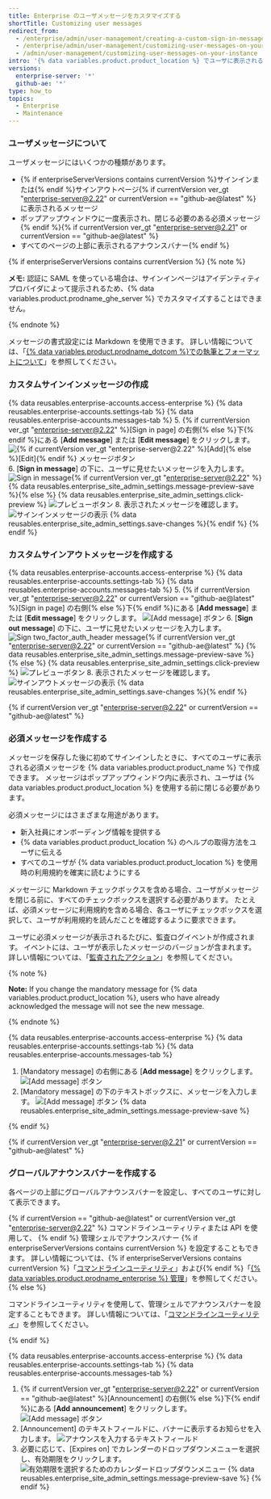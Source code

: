 ```yaml
---
title: Enterprise のユーザメッセージをカスタマイズする
shortTitle: Customizing user messages
redirect_from:
  - /enterprise/admin/user-management/creating-a-custom-sign-in-message/
  - /enterprise/admin/user-management/customizing-user-messages-on-your-instance
  - /admin/user-management/customizing-user-messages-on-your-instance
intro: '{% data variables.product.product_location %} でユーザに表示されるカスタムメッセージを作成できます。'
versions:
  enterprise-server: '*'
  github-ae: '*'
type: how_to
topics:
  - Enterprise
  - Maintenance
---
```


### ユーザメッセージについて

ユーザメッセージにはいくつかの種類があります。
- {% if enterpriseServerVersions contains currentVersion %}サインインまたは{% endif %}サインアウトページ{% if currentVersion ver_gt "enterprise-server@2.22" or currentVersion == "github-ae@latest" %}に表示されるメッセージ
- ポップアップウィンドウに一度表示され、閉じる必要のある必須メッセージ{% endif %}{% if currentVersion ver_gt "enterprise-server@2.21" or currentVersion == "github-ae@latest" %}
- すべてのページの上部に表示されるアナウンスバナー{% endif %}

{% if enterpriseServerVersions contains currentVersion %}
{% note %}

**メモ:** 認証に SAML を使っている場合は、サインインページはアイデンティティプロバイダによって提示されるため、{% data variables.product.prodname_ghe_server %} でカスタマイズすることはできません。

{% endnote %}

メッセージの書式設定には Markdown を使用できます。 詳しい情報については、「[{% data variables.product.prodname_dotcom %}での執筆とフォーマットについて](/articles/about-writing-and-formatting-on-github/)」を参照してください。

### カスタムサインインメッセージの作成

{% data reusables.enterprise-accounts.access-enterprise %}
{% data reusables.enterprise-accounts.settings-tab %}
{% data reusables.enterprise-accounts.messages-tab %}
5. {% if currentVersion ver_gt "enterprise-server@2.22" %}[Sign in page] の右側{% else %}下{% endif %}にある [**Add message**] または [**Edit message**] をクリックします。 ![{% if currentVersion ver_gt "enterprise-server@2.22" %}[Add]{% else %}[Edit]{% endif %} メッセージボタン](/assets/images/enterprise/site-admin-settings/edit-message.png)
6. [**Sign in message**] の下に、ユーザに見せたいメッセージを入力します。 ![Sign in message](/assets/images/enterprise/site-admin-settings/sign-in-message.png){% if currentVersion ver_gt "enterprise-server@2.22" %}
{% data reusables.enterprise_site_admin_settings.message-preview-save %}{% else %}
{% data reusables.enterprise_site_admin_settings.click-preview %}
  ![プレビューボタン](/assets/images/enterprise/site-admin-settings/sign-in-message-preview-button.png)
8. 表示されたメッセージを確認します。 ![サインインメッセージの表示](/assets/images/enterprise/site-admin-settings/sign-in-message-rendered.png)
{% data reusables.enterprise_site_admin_settings.save-changes %}{% endif %}
{% endif %}

### カスタムサインアウトメッセージを作成する

{% data reusables.enterprise-accounts.access-enterprise %}
{% data reusables.enterprise-accounts.settings-tab %}
{% data reusables.enterprise-accounts.messages-tab %}
5. {% if currentVersion ver_gt "enterprise-server@2.22" or currentVersion == "github-ae@latest" %}[Sign in page] の右側{% else %}下{% endif %}にある [**Add message**] または [**Edit message**] をクリックします。 ![[Add message] ボタン](/assets/images/enterprise/site-admin-settings/sign-out-add-message-button.png)
6. [**Sign out message**] の下に、ユーザに見せたいメッセージを入力します。 ![Sign two_factor_auth_header message](/assets/images/enterprise/site-admin-settings/sign-out-message.png){% if currentVersion ver_gt "enterprise-server@2.22" or currentVersion == "github-ae@latest" %}
{% data reusables.enterprise_site_admin_settings.message-preview-save %}{% else %}
{% data reusables.enterprise_site_admin_settings.click-preview %}
  ![プレビューボタン](/assets/images/enterprise/site-admin-settings/sign-out-message-preview-button.png)
8. 表示されたメッセージを確認します。 ![サインアウトメッセージの表示](/assets/images/enterprise/site-admin-settings/sign-out-message-rendered.png)
{% data reusables.enterprise_site_admin_settings.save-changes %}{% endif %}

{% if currentVersion ver_gt "enterprise-server@2.22" or currentVersion == "github-ae@latest" %}
### 必須メッセージを作成する

メッセージを保存した後に初めてサインインしたときに、すべてのユーザに表示される必須メッセージを {% data variables.product.product_name %} で作成できます。 メッセージはポップアップウィンドウ内に表示され、ユーザは {% data variables.product.product_location %} を使用する前に閉じる必要があります。

必須メッセージにはさまざまな用途があります。

- 新入社員にオンボーディング情報を提供する
- {% data variables.product.product_location %} のヘルプの取得方法をユーザに伝える
- すべてのユーザが {% data variables.product.product_location %} を使用時の利用規約を確実に読むようにする

メッセージに Markdown チェックボックスを含める場合、ユーザがメッセージを閉じる前に、すべてのチェックボックスを選択する必要があります。 たとえば、必須メッセージに利用規約を含める場合、各ユーザにチェックボックスを選択して、ユーザが利用規約を読んだことを確認するように要求できます。

ユーザに必須メッセージが表示されるたびに、監査ログイベントが作成されます。 イベントには、ユーザが表示したメッセージのバージョンが含まれます。 詳しい情報については、「[監査されたアクション](/admin/user-management/audited-actions)」を参照してください。

{% note %}

**Note:** If you change the mandatory message for {% data variables.product.product_location %}, users who have already acknowledged the message will not see the new message.

{% endnote %}

{% data reusables.enterprise-accounts.access-enterprise %}
{% data reusables.enterprise-accounts.settings-tab %}
{% data reusables.enterprise-accounts.messages-tab %}
1. [Mandatory message] の右側にある [**Add message**] をクリックします。 ![[Add message] ボタン](/assets/images/enterprise/site-admin-settings/add-mandatory-message-button.png)
1. [Mandatory message] の下のテキストボックスに、メッセージを入力します。 ![[Add message] ボタン](/assets/images/enterprise/site-admin-settings/mandatory-message-text-box.png)
{% data reusables.enterprise_site_admin_settings.message-preview-save %}

{% endif %}

{% if currentVersion ver_gt "enterprise-server@2.21" or currentVersion == "github-ae@latest" %}
### グローバルアナウンスバナーを作成する

各ページの上部にグローバルアナウンスバナーを設定し、すべてのユーザに対して表示できます。

{% if currentVersion == "github-ae@latest" or currentVersion ver_gt "enterprise-server@2.22" %}
コマンドラインユーティリティまたは API を使用して、
{% endif %} 管理シェルでアナウンスバナー {% if enterpriseServerVersions contains currentVersion %} を設定することもできます。 詳しい情報については、{% if enterpriseServerVersions contains currentVersion %}「[コマンドラインユーティリティ](/enterprise/admin/configuration/command-line-utilities#ghe-announce)」および{% endif %}「[{% data variables.product.prodname_enterprise %} 管理](/rest/reference/enterprise-admin#announcements)」を参照してください。
{% else %}

コマンドラインユーティリティを使用して、管理シェルでアナウンスバナーを設定することもできます。 詳しい情報については、「[コマンドラインユーティリティ](/enterprise/admin/configuration/command-line-utilities#ghe-announce)」を参照してください。

{% endif %}

{% data reusables.enterprise-accounts.access-enterprise %}
{% data reusables.enterprise-accounts.settings-tab %}
{% data reusables.enterprise-accounts.messages-tab %}
1. {% if currentVersion ver_gt "enterprise-server@2.22" or currentVersion == "github-ae@latest" %}[Announcement] の右側{% else %}下{% endif %}にある [**Add announcement**] をクリックします。 ![[Add message] ボタン](/assets/images/enterprise/site-admin-settings/add-announcement-button.png)
1. [Announcement] のテキストフィールドに、バナーに表示するお知らせを入力します。 ![アナウンスを入力するテキストフィールド](/assets/images/enterprise/site-admin-settings/announcement-text-field.png)
1. 必要に応じて、[Expires on] でカレンダーのドロップダウンメニューを選択し、有効期限をクリックします。 ![有効期限を選択するためのカレンダードロップダウンメニュー](/assets/images/enterprise/site-admin-settings/expiration-drop-down.png)
{% data reusables.enterprise_site_admin_settings.message-preview-save %}
{% endif %}
